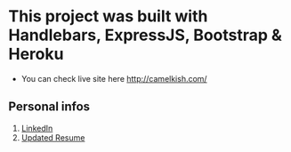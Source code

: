 # This project was built with Handlebars, ExpressJS, Bootstrap & Heroku

- You can check
  live site here http://camelkish.com/

## Personal infos

1. [LinkedIn](https://www.linkedin.com/in/camelkish1/)
2. [Updated Resume](#updated-resume)
